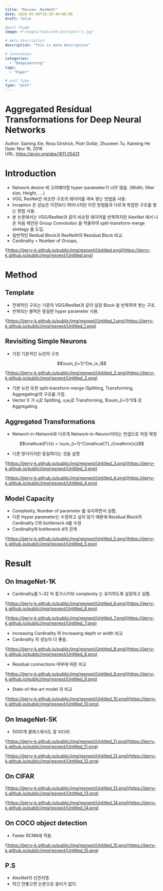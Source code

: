 ```yaml
---
title: "Review: ResNeXt"
date: 2020-05-08T18:30:46+06:00
draft: false

#post thumb
image: #"images/featured-post/post-1.jpg"

# meta description
description: "this is meta description"

# taxonomies
categories:
  - "DeepLearning"
tags:
  - "Paper"

# post type
type: "post"
---
```


# Aggregated Residual Transformations for Deep Neural Networks

Author: Saining Xie, Ross Girshick, Piotr Dollár, Zhuowen Tu, Kaiming He  
Date: Nov 16, 2016  
URL: https://arxiv.org/abs/1611.05431

# Introduction

- Network desine 에 고려해야할 hyper-parameter가 너무 많음. (Width, filter size, Height, ....)
- VGG, ResNet은 비슷한 구조의 레이어를 계속 쌓는 방법을 사용.
- Inception 은 성능은 이전보다 뛰어나지만 이전 방법들과 다르게 복잡한 구조를 쌓는 방법 사용.
- 본 논문에서는 VGG/ResNet과 같이 비슷한 레이어를 반복하지만 AlexNet 에서 나온 처음 제안된 Group Convolution 을 적용하여 split-transform-merge stretegy 를 도입.
- 일반적인 Reidual Block과 ResNeXt의 Residual Block 비교.
- Cardinality = Number of Groups,

![https://jjerry-k.github.io/public/img/resnext/Untitled.png](https://jjerry-k.github.io/public/img/resnext/Untitled.png)

# Method

## Template

- 전체적인 구조는 기존의 VGG/ResNet과 같이 일정 Block 을 반복하여 쌓는 구조.
- 반복되는 블럭은 동일한 hyper parameter 사용.

![https://jjerry-k.github.io/public/img/resnext/Untitled_1.png](https://jjerry-k.github.io/public/img/resnext/Untitled_1.png)

## Revisiting Simple Neurons

- 가장 기본적인 뉴런의 구조

$$\sum_{i=1}^Dw_ix_i$$

![https://jjerry-k.github.io/public/img/resnext/Untitled_2.png](https://jjerry-k.github.io/public/img/resnext/Untitled_2.png)

- 기본 뉴런 또한 split-transform-merge (Splitting, Transforming, Aggregating)의 구조를 가짐.
- Vector X 가 $x_i$로 Splitting, $x_iw_i$로 Transforming, $\sum_{i=1}^D$ 로 Aggregating

## Aggregated Transformations

- Networt-in-Network와 다르게 Network-in-Neuron이라는 컨셉으로 차원 확장

$$\mathcal{F}(x) = \sum_{i=1}^C\mathcal{T}_i(\mathrm{x})$$

- 다른 방식이지만 동일하다는 것을 설명

![https://jjerry-k.github.io/public/img/resnext/Untitled_3.png](https://jjerry-k.github.io/public/img/resnext/Untitled_3.png)

![https://jjerry-k.github.io/public/img/resnext/Untitled_4.png](https://jjerry-k.github.io/public/img/resnext/Untitled_4.png)

## Model Capacity

- Complexity, Number of parameter 를 유지하면서 실험.
- 다른 Hyper parameter는 수정하고 싶지 않기 때문에 Residual Block의 Cardinality C와 bottleneck d를 수정
- Cardinality와 bottleneck d의 관계

![https://jjerry-k.github.io/public/img/resnext/Untitled_5.png](https://jjerry-k.github.io/public/img/resnext/Untitled_5.png)

# Result

## On ImageNet-1K

- Cardinality를 1~32 씩 증가시키되 complexity 는 유지하도록 설정하고 실험.

![https://jjerry-k.github.io/public/img/resnext/Untitled_6.png](https://jjerry-k.github.io/public/img/resnext/Untitled_6.png)

![https://jjerry-k.github.io/public/img/resnext/Untitled_7.png](https://jjerry-k.github.io/public/img/resnext/Untitled_7.png)

- Increasing Cardinality 와  Increasing depth or width 비교
- Cardinality 의 성능이 더 좋음.

![https://jjerry-k.github.io/public/img/resnext/Untitled_8.png](https://jjerry-k.github.io/public/img/resnext/Untitled_8.png)

- Residual connections 여부에 따른 비교

![https://jjerry-k.github.io/public/img/resnext/Untitled_9.png](https://jjerry-k.github.io/public/img/resnext/Untitled_9.png)

- State-of-the-art model 과 비교

![https://jjerry-k.github.io/public/img/resnext/Untitled_10.png](https://jjerry-k.github.io/public/img/resnext/Untitled_10.png)

## On ImageNet-5K

- 5000개 클래스에서도 잘 되더라.

![https://jjerry-k.github.io/public/img/resnext/Untitled_11.png](https://jjerry-k.github.io/public/img/resnext/Untitled_11.png)

![https://jjerry-k.github.io/public/img/resnext/Untitled_12.png](https://jjerry-k.github.io/public/img/resnext/Untitled_12.png)

## On CIFAR

![https://jjerry-k.github.io/public/img/resnext/Untitled_13.png](https://jjerry-k.github.io/public/img/resnext/Untitled_13.png)

![https://jjerry-k.github.io/public/img/resnext/Untitled_14.png](https://jjerry-k.github.io/public/img/resnext/Untitled_14.png)

## On COCO object detection

- Faster RCNN에 적용.

![https://jjerry-k.github.io/public/img/resnext/Untitled_15.png](https://jjerry-k.github.io/public/img/resnext/Untitled_15.png)

## P.S

- AlexNet의 선견지명.
- 하긴 안좋으면 논문으로 쓸리가 없지.